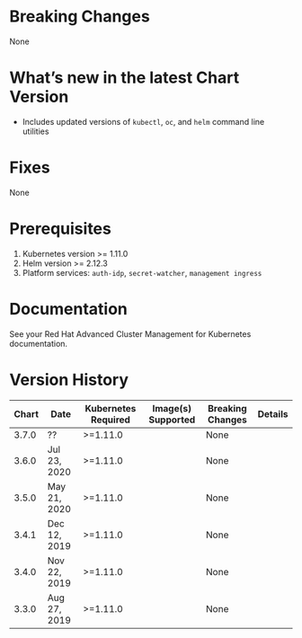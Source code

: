 # Breaking Changes
None

# What’s new in the latest Chart Version

- Includes updated versions of `kubectl`, `oc`, and `helm` command line utilities

# Fixes
None

# Prerequisites
1. Kubernetes version >= 1.11.0
2. Helm version >= 2.12.3
3. Platform services:  `auth-idp`, `secret-watcher`, `management ingress`

# Documentation
See your Red Hat Advanced Cluster Management for Kubernetes documentation.

# Version History

| Chart | Date | Kubernetes Required | Image(s) Supported | Breaking Changes | Details |
| ----- | ---- | ------------ | ------------------ | ---------------- | ------- |
| 3.7.0 | ?? | >=1.11.0 |  | None |  |
| 3.6.0 | Jul 23, 2020 | >=1.11.0 |  | None |  |
| 3.5.0 | May 21, 2020 | >=1.11.0 |  | None |  |
| 3.4.1 | Dec 12, 2019 | >=1.11.0 |  | None |  |
| 3.4.0 | Nov 22, 2019 | >=1.11.0 |  | None |  |
| 3.3.0 | Aug 27, 2019 | >=1.11.0 |  | None |  |
